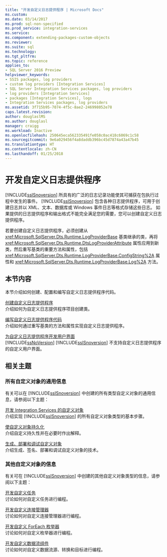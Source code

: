 ```yaml
---
title: "开发自定义日志提供程序 | Microsoft Docs"
ms.custom: 
ms.date: 03/14/2017
ms.prod: sql-non-specified
ms.prod_service: integration-services
ms.service: 
ms.component: extending-packages-custom-objects
ms.reviewer: 
ms.suite: sql
ms.technology: 
ms.tgt_pltfrm: 
ms.topic: reference
applies_to:
- SQL Server 2016 Preview
helpviewer_keywords:
- SSIS packages, log providers
- custom log providers [Integration Services]
- SQL Server Integration Services packages, log providers
- log providers [Integration Services]
- packages [Integration Services], logs
- Integration Services packages, log providers
ms.assetid: 3f715b95-7074-4f5c-8ae2-246998052e78
caps.latest.revision: 
author: douglaslMS
ms.author: douglasl
manager: craigg
ms.workload: Inactive
ms.openlocfilehash: 250645eca562335491fe058c0ac418c6069c1c58
ms.sourcegitcommit: 9e6a029456f4a8daddb396bc45d7874a43a47b45
ms.translationtype: HT
ms.contentlocale: zh-CN
ms.lasthandoff: 01/25/2018
---
```

# <a name="developing-a-custom-log-provider"></a>开发自定义日志提供程序
  [!INCLUDE[ssISnoversion](../../../includes/ssisnoversion-md.md)] 所具有的广泛的日志记录功能使其可捕获在包执行过程中发生的事件。 [!INCLUDE[ssISnoversion](../../../includes/ssisnoversion-md.md)] 包含各种日志提供程序，可用于创建日志并以 XML、文本、数据库或 Windows 事件日志等格式存储这些日志。 如果提供的日志提供程序和输出格式不能完全满足您的需要，您可以创建自定义日志提供程序。  
  
 若要创建自定义日志提供程序，必须创建从 <xref:Microsoft.SqlServer.Dts.Runtime.LogProviderBase> 基类继承的类，再将 <xref:Microsoft.SqlServer.Dts.Runtime.DtsLogProviderAttribute> 属性应用到新类，然后重写基类的重要方法和属性，包括 <xref:Microsoft.SqlServer.Dts.Runtime.LogProviderBase.ConfigString%2A> 属性和 <xref:Microsoft.SqlServer.Dts.Runtime.LogProviderBase.Log%2A> 方法。  
  
## <a name="in-this-section"></a>本节内容  
 本节介绍如何创建、配置和编写自定义日志提供程序代码。  
  
 [创建自定义日志提供程序](../../../integration-services/extending-packages-custom-objects/log-provider/creating-a-custom-log-provider.md)  
 介绍如何为自定义日志提供程序项目创建类。  
  
 [编写自定义日志提供程序代码](../../../integration-services/extending-packages-custom-objects/log-provider/coding-a-custom-log-provider.md)  
 介绍如何通过重写基类的方法和属性实现自定义日志提供程序。  
  
 [为自定义日志提供程序开发用户界面](../../../integration-services/extending-packages-custom-objects/log-provider/developing-a-user-interface-for-a-custom-log-provider.md)  
 [!INCLUDE[ssNoVersion](../../../includes/ssnoversion-md.md)] [!INCLUDE[ssISnoversion](../../../includes/ssisnoversion-md.md)] 不支持自定义日志提供程序的自定义用户界面。  
  
## <a name="related-topics"></a>相关主题  
  
### <a name="information-common-to-all-custom-objects"></a>所有自定义对象的通用信息  
 有关可以在 [!INCLUDE[ssISnoversion](../../../includes/ssisnoversion-md.md)] 中创建的所有类型自定义对象的通用信息，请参阅以下主题：  
  
 [开发 Integration Services 的自定义对象](../../../integration-services/extending-packages-custom-objects/developing-custom-objects-for-integration-services.md)  
 介绍实现 [!INCLUDE[ssISnoversion](../../../includes/ssisnoversion-md.md)] 的所有自定义对象类型的基本步骤。  
  
 [使自定义对象持久化](../../../integration-services/extending-packages-custom-objects/persisting-custom-objects.md)  
 介绍自定义持久性并在必要时作出解释。  
  
 [生成、部署和调试自定义对象](../../../integration-services/extending-packages-custom-objects/building-deploying-and-debugging-custom-objects.md)  
 介绍生成、签名、部署和调试自定义对象的技术。  
  
### <a name="information-about-other-custom-objects"></a>其他自定义对象的信息  
 有关可在 [!INCLUDE[ssISnoversion](../../../includes/ssisnoversion-md.md)] 中创建的其他自定义对象类型的信息，请参阅以下主题：  
  
 [开发自定义任务](../../../integration-services/extending-packages-custom-objects/task/developing-a-custom-task.md)  
 讨论如何对自定义任务进行编程。  
  
 [开发自定义连接管理器](../../../integration-services/extending-packages-custom-objects/connection-manager/developing-a-custom-connection-manager.md)  
 讨论如何对自定义连接管理器进行编程。  
  
 [开发自定义 ForEach 枚举器](../../../integration-services/extending-packages-custom-objects/foreach-enumerator/developing-a-custom-foreach-enumerator.md)  
 讨论如何对自定义枚举器进行编程。  
  
 [开发自定义数据流组件](../../../integration-services/extending-packages-custom-objects/data-flow/developing-a-custom-data-flow-component.md)  
 讨论如何对自定义数据流源、转换和目标进行编程。  
  
